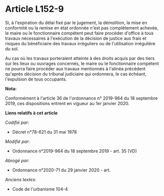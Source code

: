 # Article L152-9

Si, à l'expiration du délai fixé par le jugement, la démolition, la mise en conformité ou la remise en état ordonnée n'est
pas complètement achevée, le maire ou le fonctionnaire compétent peut faire procéder d'office à tous travaux nécessaires à
l'exécution de la décision de justice aux frais et risques du bénéficiaire des travaux irréguliers ou de l'utilisation
irrégulière du sol. 

Au cas où les travaux porteraient atteinte à des droits acquis par des tiers sur les lieux ou ouvrages concernés, le maire ou
le fonctionnaire compétent ne pourra faire procéder aux travaux mentionnés à l'alinéa précédent qu'après décision du
tribunal judiciaire qui ordonnera, le cas échéant, l'expulsion de tous occupants.

**Nota:**

Conformément à l'article 36 de l'ordonnance n° 2019-964 du 18 septembre 2019, ces dispositions entrent en vigueur au 1er
janvier 2020.

**Liens relatifs à cet article**

_Codifié par_:

  - Décret n°78-621 du 31 mai 1978

_Modifié par_:

  - Ordonnance n°2019-964 du 18 septembre 2019 - art. 35 (VD)

_Abrogé par_:

  - Ordonnance n°2020-71 du 29 janvier 2020 - art.

_Anciens textes_:

  - Code de l'urbanisme 104-4
